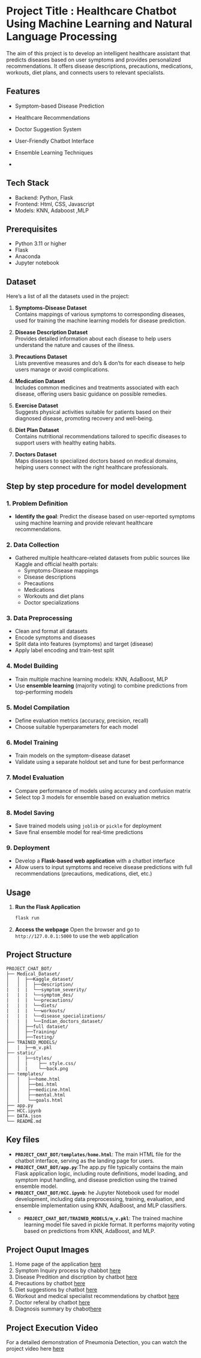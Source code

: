 # Project Title : Healthcare Chatbot Using Machine Learning and Natural Language Processing
The aim of this project is to develop an intelligent healthcare assistant that predicts diseases based on user symptoms and provides personalized recommendations. It offers disease descriptions, precautions, medications, workouts, diet plans, and connects users to relevant specialists.

## Features
- Symptom-based Disease Prediction

- Healthcare Recommendations

- Doctor Suggestion System

- User-Friendly Chatbot Interface

- Ensemble Learning Techniques
- 
## Tech Stack
- Backend: Python, Flask
- Frontend: Html, CSS, Javascript
- Models: KNN, Adaboost ,MLP

## Prerequisites
- Python 3.11 or higher
- Flask
- Anaconda
- Jupyter notebook
  
## Dataset
Here’s a list of all the datasets used in the project:

1. **Symptoms-Disease Dataset**  
   Contains mappings of various symptoms to corresponding diseases, used for training the machine learning models for disease prediction.

2. **Disease Description Dataset**  
   Provides detailed information about each disease to help users understand the nature and causes of the illness.

3. **Precautions Dataset**  
   Lists preventive measures and do’s & don’ts for each disease to help users manage or avoid complications.

4. **Medication Dataset**  
   Includes common medicines and treatments associated with each disease, offering users basic guidance on possible remedies.

5. **Exercise Dataset**  
   Suggests physical activities suitable for patients based on their diagnosed disease, promoting recovery and well-being.

6. **Diet Plan Dataset**  
   Contains nutritional recommendations tailored to specific diseases to support users with healthy eating habits.

7. **Doctors Dataset**  
   Maps diseases to specialized doctors based on medical domains, helping users connect with the right healthcare professionals.

  

## Step by step procedure for model development 

### 1. **Problem Definition**  
   - **Identify the goal**: Predict the disease based on user-reported symptoms using machine learning and provide relevant healthcare recommendations.



### 2. **Data Collection**  
   - Gathered multiple healthcare-related datasets from public sources like Kaggle and official health portals:  
     - Symptoms-Disease mappings  
     - Disease descriptions  
     - Precautions  
     - Medications  
     - Workouts and diet plans  
     - Doctor specializations  

### 3. **Data Preprocessing**  
   - Clean and format all datasets  
   - Encode symptoms and diseases  
   - Split data into features (symptoms) and target (disease)  
   - Apply label encoding and train-test split  


### 4. **Model Building**  
   - Train multiple machine learning models: KNN, AdaBoost, MLP  
   - Use **ensemble learning** (majority voting) to combine predictions from top-performing models  


### 5. **Model Compilation**  
   - Define evaluation metrics (accuracy, precision, recall)  
   - Choose suitable hyperparameters for each model  

### 6. **Model Training**  
   - Train models on the symptom-disease dataset  
   - Validate using a separate holdout set and tune for best performance  


### 7. **Model Evaluation**  
   - Compare performance of models using accuracy and confusion matrix  
   - Select top 3 models for ensemble based on evaluation metrics  


### 8. **Model Saving**  
   - Save trained models using `joblib` or `pickle` for deployment  
   - Save final ensemble model for real-time predictions  

### 9. **Deployment**  
   - Develop a **Flask-based web application** with a chatbot interface  
   - Allow users to input symptoms and receive disease predictions with full recommendations (precautions, medications, diet, etc.)  


## Usage
1. **Run the Flask Application**
   ```bash
   flask run
   ```
2. **Access the webpage**
   Open the browser and go to `http://127.0.0.1:5000` to use the web application
## Project Structure
```
PROJECT_CHAT_BOT/
├── Medical_Dataset/
│   │  ├──Kaggle_dataset/
│   │  │  ├──description/
|   |  |  └──symptom_severity/
|   |  |  └──symptom_des/
|   |  |  └──precautions/
|   |  |  └──diets/
|   |  |  └──workouts/
|   |  |  └──disease_specializations/
|   |  |  └──Indian_doctors_dataset/
│   │  ├──full dataset/
│   │  ├──Training/
│   │  ├──Testing/
├── TRAINED_MODELS/
│   │  ├──m_v.pkl  
├── static/
│   │  ├──styles/
│   │  |    ├── style.css/
│   │  |    └──back.png
├── templates/
│   │   ├──home.html
│   │   ├──bmi.html
│   │   ├──medicine.html
│   │   ├──mental.html
│   │   └──goals.html  
├── app.py
├── HCC.ipynb
├── DATA.json
└── README.md
```
## Key files
- **`PROJECT_CHAT_BOT/templates/home.html`**: The main HTML file for the chatbot interface, serving as the landing page for users.
- **`PROJECT_CHAT_BOT/app.py`**:The app.py file typically contains the main Flask application logic, including route definitions, model loading, and symptom input handling, and disease prediction using the trained ensemble model.
- **`PROJECT_CHAT_BOT/HCC.ipynb`**: he Jupyter Notebook used for model development, including data preprocessing, training, evaluation, and ensemble implementation using KNN, AdaBoost, and MLP classifiers.
- - **`PROJECT_CHAT_BOT/TRAINED_MODELS/m_v.pkl`**: The trained machine learning model file saved in pickle format. It performs majority voting based on predictions from KNN, AdaBoost, and MLP.

## Project Ouput Images
1. Home page of the application [here](https://drive.google.com/file/d/1roGZ7yuZqUHXYpHfXEhxt7sza6oMvmBf/view?usp=sharing)
2. Symptom Inquiry process by chabbot [here](https://drive.google.com/file/d/1ozWYQrHGEC0Onn3glQ8hwjKoXy5czuto/view?usp=sharing)
3. Disease Predition and discription by chatbot  [here](https://drive.google.com/file/d/14wcEORa4t_SqgthxcCr3GSs7FkTwMD8y/view?usp=sharing)
4. Precautions by chatbot [here](https://drive.google.com/file/d/1EJuKvm_fqnpqy1zVP6vT-frOOjXwkhnM/view?usp=sharing)
5. Diet suggestions by chatbot [here](https://drive.google.com/file/d/1vg-OqJf9okorQU-X60KqEXfIBbLqhzHV/view?usp=sharing)
6. Workout and medical specialist recommendations by chatbot [here](https://drive.google.com/file/d/1tCqQMbn6k0YRGiL4j-ZLakYPq_iGI27y/view?usp=sharing)
7. Doctor referal by chatbot [here](https://drive.google.com/file/d/1tCqQMbn6k0YRGiL4j-ZLakYPq_iGI27y/view?usp=sharing)
8. Diagnosis summary by chabot[here](https://drive.google.com/file/d/1NZQj-uLJc5zYljpnu34qIcWCy-f1nDlc/view?usp=sharing)
   
## Project Execution Video
For a detailed demonstration of Pneumonia Detection, you can watch the project video here [here](https://drive.google.com/file/d/1gTRoixlaL1WpGmOQ0CuSCidXgXaTJmxj/view?usp=drive_link)
   
